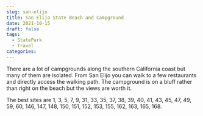 ```yaml
---
slug: san-elijo
title: San Elijo State Beach and Campground
date: 2021-10-15
draft: false
tags:
  - StatePark
  - Travel
categories:
---
```


There are a lot of campgrounds along the southern California coast but many of them are isolated. From San Elijo you can walk to a few restaurants and directly access the walking path. The campground is on a bluff rather than right on the beach but the views are worth it.

The best sites are 1, 3, 5, 7, 9, 31, 33, 35, 37, 38, 39, 40, 41, 43, 45, 47, 49, 59, 60, 146, 147, 148, 150, 151, 152, 153, 155, 162, 163, 165, 168.

